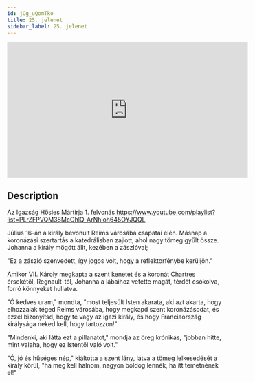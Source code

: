 ```yaml
---
id: jCg_uQomTko
title: 25. jelenet
sidebar_label: 25. jelenet
---
```


<iframe
  width="560"
  height="315"
  src="https://www.youtube.com/embed/jCg_uQomTko"
  title="YouTube video player"
  frameborder="0"
  allow="accelerometer; autoplay; clipboard-write; encrypted-media; gyroscope; picture-in-picture; web-share"
  referrerpolicy="strict-origin-when-cross-origin"
  allowfullscreen
></iframe>

## Description

Az Igazság Hősies Mártírja 1. felvonás
https://www.youtube.com/playlist?list=PLrZFPVQM38McOhlQ_ArNhioh645OYJQQL

Július 16-án a király bevonult Reims városába csapatai élén. Másnap a koronázási szertartás a katedrálisban zajlott, ahol nagy tömeg gyűlt össze. Johanna a király mögött állt, kezében a zászlóval;

"Ez a zászló szenvedett, így jogos volt, hogy a reflektorfénybe kerüljön."

Amikor VII. Károly megkapta a szent kenetet és a koronát Chartres érsekétől, Regnault-tól, Johanna a lábaihoz vetette magát, térdét csókolva, forró könnyeket hullatva.

"Ó kedves uram," mondta, "most teljesült Isten akarata, aki azt akarta, hogy elhozzalak téged Reims városába, hogy megkapd szent koronázásodat, és ezzel bizonyítsd, hogy te vagy az igazi király, és hogy Franciaország királysága neked kell, hogy tartozzon!"

"Mindenki, aki látta ezt a pillanatot," mondja az öreg krónikás, "jobban hitte, mint valaha, hogy ez Istentől való volt."

"Ó, jó és hűséges nép," kiáltotta a szent lány, látva a tömeg lelkesedését a király körül, "ha meg kell halnom, nagyon boldog lennék, ha itt temetnének el!"
